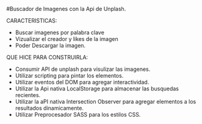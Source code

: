#Buscador de Imagenes con la Api de Unplash.

CARACTERISTICAS:

- Buscar imagenes por palabra clave
- Vizualizar el creador y likes de la imagen
- Poder Descargar la imagen.

QUE HICE PARA CONSTRUIRLA:

- Consumir API  de unplash para visulizar las imagenes.
- Utilizar scripting para pintar los elementos.
- Utilizar eventos del DOM para agregar interactividad.
- Utilizar la Api nativa LocalStorage para almacenar las busquedas recientes.
- Utilizar la aPI nativa Intersection Observer para agregar elementos a los resultados dinamicamente.
- Utilizar Preprocesador SASS para los estilos CSS.


